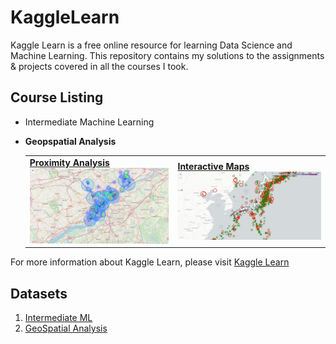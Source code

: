 # KaggleLearn
Kaggle Learn is a free online resource for learning Data Science and Machine Learning. This repository contains my solutions to the assignments & projects covered in all the courses I took.

## Course Listing
- Intermediate Machine Learning


- **Geopspatial Analysis**
    <table>
     <tr>
       <td border=1><a href = "https://github.com/LotaIbe/KaggleLearn/blob/master/GeoSpatial%20Analysis/GA_Class_5%20-%20Proximity%20Analysis.ipynb"><b>Proximity Analysis</b></a><br><a href="https://github.com/LotaIbe/KaggleLearn/blob/master/GeoSpatial%20Analysis/Plots/map1.JPG"><img src="https://github.com/LotaIbe/KaggleLearn/blob/master/GeoSpatial%20Analysis/Plots/map1.JPG" /></a> </td>
       <td border=1><a href ="https://github.com/LotaIbe/KaggleLearn/blob/master/GeoSpatial%20Analysis/GA_Exercise_3%20-%20Interactive%20Maps.ipynb"><b>Interactive Maps</b></a><br><a href="https://github.com/LotaIbe/KaggleLearn/blob/master/GeoSpatial%20Analysis/Plots/map2.JPG"><img src="https://github.com/LotaIbe/KaggleLearn/blob/master/GeoSpatial%20Analysis/Plots/map2.JPG" /></a></td>
     <tr>
   </table>
For more information about Kaggle Learn, please visit   <a href = "https://www.kaggle.com/learn/"> Kaggle Learn </a>

## Datasets
1.  <a href ="https://www.kaggle.com/c/home-data-for-ml-course"> Intermediate ML </a>
2. <a href ="https://www.kaggle.com/alexisbcook/geospatial-learn-course-data"> GeoSpatial Analysis </a>

